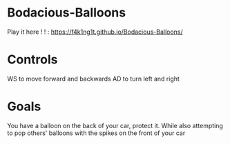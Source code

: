 # Bodacious-Balloons
Play it here ! ! : https://f4k1ng1t.github.io/Bodacious-Balloons/

# Controls
WS to move forward and backwards
AD to turn left and right

# Goals
You have a balloon on the back of your car, protect it. While also attempting to pop others' balloons with the spikes on the front of your car

 
